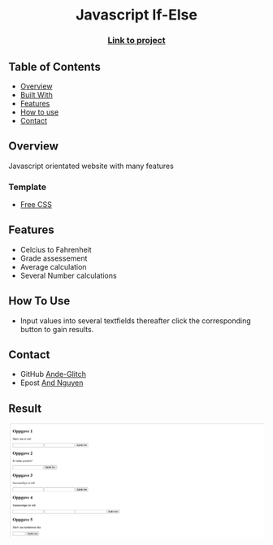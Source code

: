 <h1 align="center">Javascript If-Else</h1>
<div align="center">
  <h3>
    <a href="https://ande-glitch.github.io/Javascript-IF-ELSE/">
      Link to project
    </a>
  </h3>
</div>
<!-- TABLE OF CONTENTS -->

## Table of Contents

- [Overview](#overview)
- [Built With](#built-with)
- [Features](#features)
- [How to use](#how-to-use)
- [Contact](#contact)

<!-- OVERVIEW -->
## Overview
Javascript orientated website with many features

### Template
- [Free CSS](https://www.free-css.com/free-css-templates/page296/inance)

## Features
- Celcius to Fahrenheit
- Grade assessement 
- Average calculation
- Several Number calculations

## How To Use

- Input values into several textfields thereafter click the corresponding button to gain results. 

## Contact
- GitHub [Ande-Glitch](https://github.com/Ande-glitch)
- Epost [And Nguyen](mailto:andynuwen@gmail.com)

## Result

![Image_1](./Images/lunch.png)
